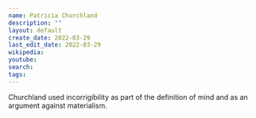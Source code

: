 ```yaml
---
name: Patricia Churchland
description: ""
layout: default
create_date: 2022-03-29
last_edit_date: 2022-03-29
wikipedia: 
youtube: 
search: 
tags:
---
```

Churchland used incorrigibility as part of the definition of mind and as an argument against materialism.